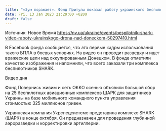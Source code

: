 ```yaml
---
title: "«Зум поражает». Фонд Притулы показал работу украинского беспилотника ШАРК над Донецком — видео"
date: Fri, 13 Jan 2023 21:29:00 +0200
draft: false
---
```

Источник: Новое Время https://nv.ua/ukraine/events/bespilotnik-shark-video-raboty-ukrainskogo-drona-nad-doneckom-50297410.html


 В Facebook фонда сообщается, что это первые кадры использования такого БПЛА в боевых условиях. На видео он проводит разведку и ищет вражеские цели над оккупированным Донецком. В фонде отметили качество изображения и напомнили, что всего заказали три комплекса беспилотников SHARK.

 Видео дня   

Фонд Повернись живим и сеть ОККО осенью объявили большой сбор на 25 беспилотных авиационных комплексов ШАРК для защитников Украины на базе мобильного командного пункта управления стоимостью 325 миллионов гривен.

Украинская компания Укрспецсистемс представила комплекс SHARK (ШАРК) в конце октября. Он предназначен для проведения глубинной аэроразведки и корректировки артиллерии.
